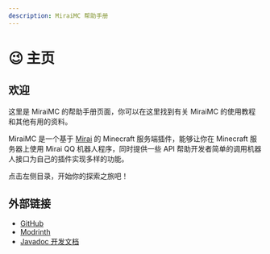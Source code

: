 ```yaml
---
description: MiraiMC 帮助手册
---
```


# 😉 主页

## 欢迎 <a href="#welcome" id="welcome"></a>

这里是 MiraiMC 的帮助手册页面，你可以在这里找到有关 MiraiMC 的使用教程和其他有用的资料。

MiraiMC 是一个基于 [Mirai](https://github.com/mamoe/mirai) 的 Minecraft 服务端插件，能够让你在 Minecraft 服务器上使用 Mirai QQ 机器人程序，同时提供一些 API 帮助开发者简单的调用机器人接口为自己的插件实现多样的功能。

点击左侧目录，开始你的探索之旅吧！

## 外部链接 <a href="#other-links" id="other-links"></a>

* [GitHub](https://github.com/DreamVoid/MiraiMC)
* [Modrinth](https://modrinth.com/plugin/miraimc)
* [Javadoc 开发文档](https://jd.miraimc.dreamvoid.me)
